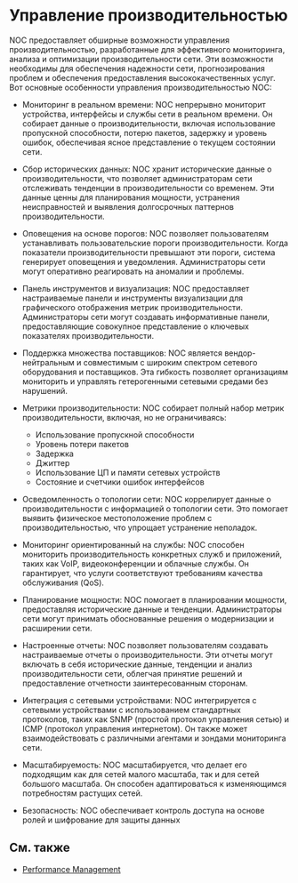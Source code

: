 # Управление производительностью

NOC предоставляет обширные возможности управления производительностью, разработанные для эффективного мониторинга, анализа и оптимизации производительности сети. Эти возможности необходимы для обеспечения надежности сети, прогнозирования проблем и обеспечения предоставления высококачественных услуг. Вот основные особенности управления производительностью NOC:

* Мониторинг в реальном времени: NOC непрерывно мониторит устройства, интерфейсы и службы сети в реальном времени. Он собирает данные о производительности, включая использование пропускной способности, потерю пакетов, задержку и уровень ошибок, обеспечивая ясное представление о текущем состоянии сети.

* Сбор исторических данных: NOC хранит исторические данные о производительности, что позволяет администраторам сети отслеживать тенденции в производительности со временем. Эти данные ценны для планирования мощности, устранения неисправностей и выявления долгосрочных паттернов производительности.

* Оповещения на основе порогов: NOC позволяет пользователям устанавливать пользовательские пороги производительности. Когда показатели производительности превышают эти пороги, система генерирует оповещения и уведомления. Администраторы сети могут оперативно реагировать на аномалии и проблемы.

* Панель инструментов и визуализация: NOC предоставляет настраиваемые панели и инструменты визуализации для графического отображения метрик производительности. Администраторы сети могут создавать информативные панели, предоставляющие совокупное представление о ключевых показателях производительности.

* Поддержка множества поставщиков: NOC является вендор-нейтральным и совместимым с широким спектром сетевого оборудования и поставщиков. Эта гибкость позволяет организациям мониторить и управлять гетерогенными сетевыми средами без нарушений.

* Метрики производительности: NOC собирает полный набор метрик производительности, включая, но не ограничиваясь:

    * Использование пропускной способности
    * Уровень потери пакетов
    * Задержка
    * Джиттер
    * Использование ЦП и памяти сетевых устройств
    * Состояние и счетчики ошибок интерфейсов

* Осведомленность о топологии сети: NOC коррелирует данные о производительности с информацией о топологии сети. Это помогает выявить физическое местоположение проблем с производительностью, что упрощает устранение неполадок.

* Мониторинг ориентированный на службы: NOC способен мониторить производительность конкретных служб и приложений, таких как VoIP, видеоконференции и облачные службы. Он гарантирует, что услуги соответствуют требованиям качества обслуживания (QoS).

* Планирование мощности: NOC помогает в планировании мощности, предоставляя исторические данные и тенденции. Администраторы сети могут принимать обоснованные решения о модернизации и расширении сети.

* Настроенные отчеты: NOC позволяет пользователям создавать настраиваемые отчеты о производительности. Эти отчеты могут включать в себя исторические данные, тенденции и анализ производительности сети, облегчая принятие решений и предоставление отчетности заинтересованным сторонам.

* Интеграция с сетевыми устройствами: NOC интегрируется с сетевыми устройствами с использованием стандартных протоколов, таких как SNMP (простой протокол управления сетью) и ICMP (протокол управления интернетом). Он также может взаимодействовать с различными агентами и зондами мониторинга сети.

* Масштабируемость: NOC масштабируется, что делает его подходящим как для сетей малого масштаба, так и для сетей большого масштаба. Он способен адаптироваться к изменяющимся потребностям растущих сетей.

* Безопасность: NOC обеспечивает контроль доступа на основе ролей и шифрование для защиты данных

## См. также

* [Performance Management](../performance-management/index.md)